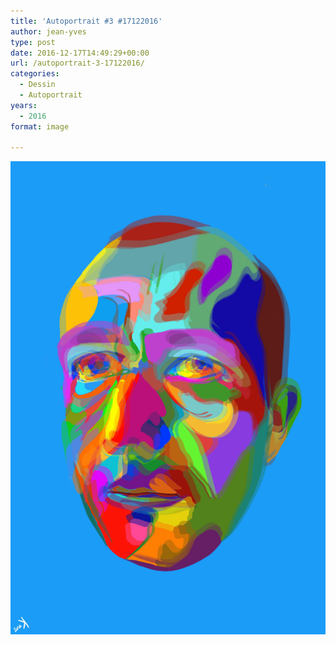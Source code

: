 ```yaml
---
title: 'Autoportrait #3 #17122016'
author: jean-yves
type: post
date: 2016-12-17T14:49:29+00:00
url: /autoportrait-3-17122016/
categories:
  - Dessin
  - Autoportrait
years:
  - 2016
format: image

---
```

![Autoportrait #3 #17122016](./Autoportrait_3.jpg)